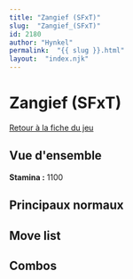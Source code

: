 ```yaml
---
title: "Zangief (SFxT)"
slug:  "Zangief_(SFxT)"
id: 2180
author: "Hynkel"
permalink:  "{{ slug }}.html"
layout:  "index.njk"
---
```


# Zangief (SFxT)

[Retour à la fiche du jeu](Street_Fighter_x_Tekken "wikilink")

## Vue d'ensemble

**Stamina :** 1100

## Principaux normaux

## Move list

## Combos
